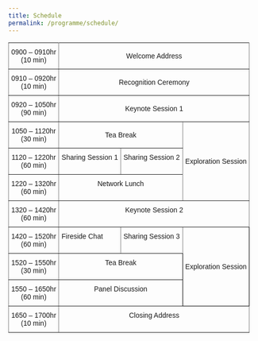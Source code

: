 ```yaml
---
title: Schedule
permalink: /programme/schedule/
---
```

<style type="text/css">
.tg  {border-collapse:collapse;border-spacing:0;}
.tg td{font-family:Arial, sans-serif;font-size:14px;padding:10px 5px;border-style:solid;border-width:1px;overflow:hidden;word-break:normal;border-color:black;}
.tg th{font-family:Arial, sans-serif;font-size:14px;font-weight:normal;padding:10px 5px;border-style:solid;border-width:1px;overflow:hidden;word-break:normal;border-color:black;}
.tg .tg-lboi{border-color:inherit;text-align:left;vertical-align:middle}
.tg .tg-9wq8{border-color:inherit;text-align:center;vertical-align:middle}
.tg .tg-c3ow{border-color:inherit;text-align:center;vertical-align:top}
.tg .tg-0pky{border-color:inherit;text-align:left;vertical-align:top}
.tg .tg-nrix{text-align:center;vertical-align:middle}
</style>
<table class="tg">
  <tr>
    <th class="tg-9wq8">0900 – 0910hr<br>(10 min)</th>
    <th class="tg-9wq8" colspan="3">Welcome Address</th>
  </tr>
  <tr>
    <td class="tg-9wq8">0910 – 0920hr<br>(10 min)</td>
    <td class="tg-9wq8" colspan="3">Recognition Ceremony</td>
  </tr>
  <tr>
    <td class="tg-9wq8">0920 – 1050hr<br>(90 min)</td>
    <td class="tg-9wq8" colspan="3">Keynote Session 1</td>
  </tr>
  <tr>
    <td class="tg-9wq8">1050 – 1120hr<br>(30 min)</td>
    <td class="tg-9wq8" colspan="2">Tea Break</td>
    <td class="tg-lboi" rowspan="3">Exploration Session</td>
  </tr>
  <tr>
    <td class="tg-c3ow">1120 – 1220hr<br>(60 min)</td>
    <td class="tg-0pky">Sharing Session 1</td>
    <td class="tg-0pky">Sharing Session 2</td>
  </tr>
  <tr>
    <td class="tg-c3ow">1220 – 1320hr<br>(60 min)</td>
    <td class="tg-c3ow" colspan="2">Network Lunch</td>
  </tr>
  <tr>
    <td class="tg-c3ow">1320 – 1420hr<br>(60 min)</td>
    <td class="tg-c3ow" colspan="3">Keynote Session 2</td>
  </tr>
  <tr>
    <td class="tg-c3ow">1420 – 1520hr<br>(60 min)</td>
    <td class="tg-0pky">Fireside Chat</td>
    <td class="tg-0pky">Sharing Session 3</td>
    <td class="tg-nrix" rowspan="3">Exploration Session</td>
  </tr>
  <tr>
    <td class="tg-c3ow">1520 – 1550hr<br>(30 min)</td>
    <td class="tg-c3ow" colspan="2">Tea Break</td>
  </tr>
  <tr>
    <td class="tg-c3ow">1550 – 1650hr<br>(60 min)</td>
    <td class="tg-c3ow" colspan="2">Panel Discussion</td>
  </tr>
  <tr>
    <td class="tg-c3ow">1650 – 1700hr<br>(10 min)</td>
    <td class="tg-c3ow" colspan="3">Closing Address</td>
  </tr>
</table>
